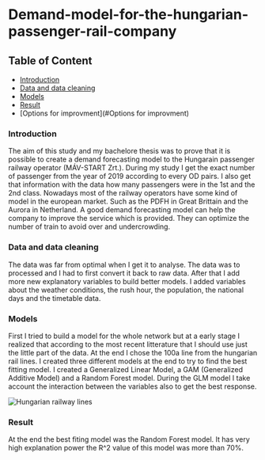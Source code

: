 # Demand-model-for-the-hungarian-passenger-rail-company


## Table of Content
- [Introduction](#Introduction)
- [Data and data cleaning](#Data-and-data-cleaning)
- [Models](#Models)
- [Result](#Result)
- [Options for improvment](#Options for improvment)

### Introduction

The aim of this study and my bachelore thesis was to prove that it is possible to create a demand forecasting model to the Hungarain passenger railway operator (MÁV-START Zrt.). During my study I get the exact number of passenger from the year of 2019 according to every OD pairs. I also get that information with the data how many passengers were in the 1st and the 2nd class. Nowadays most of the railway operators have some kind of model in the european market. Such as the PDFH in Great Brittain and the Aurora in Netherland. A good demand forecasting model can help the company to improve the service which is provided. They can optimize the number of train to avoid over and undercrowding.


### Data and data cleaning

The data was far from optimal when I get it to analyse. The data was to processed and I had to first convert it back to raw data. After that I add more new explanatory variables to build better models. I added variables about the weather conditions, the rush hour, the population, the national days and the timetable data.


### Models

First I tried to build a model for the whole network but at a early stage I realized that according to the most recent litterature that I should use just the little part of the data. At the end  I chose the 100a line from the hungarian rail lines. I created three different models at the end to try to find the best fitting model. I created a Generalized Linear Model, a GAM (Generalized Additive Model) and a Random Forest model. During the GLM model I take account the interaction between the variables also to get the best response.


<img src="https://www.sinekvilaga.hu/php_images/vonalkat-602x424.jpg" alt="Hungarian railway lines" />

### Result

At the end the best fiting model was the Random Forest model. It has very high explanation power the R^2 value of this model was more than 70%.



